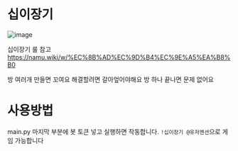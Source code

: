 # 십이장기
![image](https://cdn.discordapp.com/attachments/1191707421165490216/1250827842124517426/1147886879623098462I1147886879623098462.png?ex=666c5bb4&is=666b0a34&hm=bd947e42115ccfac1c95256155f90a884414aae0dcf4fb1e21ec4ef7969b9fc3&)

십이장기 룰 참고
https://namu.wiki/w/%EC%8B%AD%EC%9D%B4%EC%9E%A5%EA%B8%B0

방 여러개 만들면 꼬여요 해결할려면 갈아엎어야해요
방 하나 끝나면 문제 없어요

# 사용방법
main.py 마지막 부분에 봇 토큰 넣고 실행하면 작동합니다.
`!십이장기 @유저멘션`으로 게임 가능합니다
